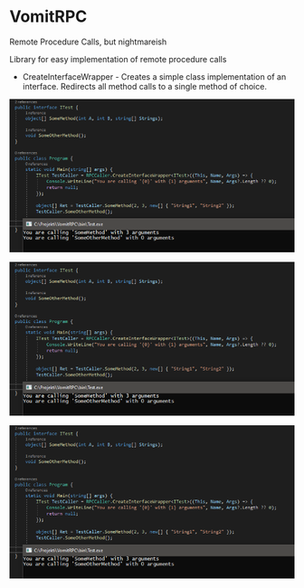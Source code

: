 # VomitRPC
Remote Procedure Calls, but nightmareish

Library for easy implementation of remote procedure calls

* CreateInterfaceWrapper - Creates a simple class implementation of an interface. Redirects all method calls to a single method of choice.

![alt text](https://raw.githubusercontent.com/sbarisic/VomitRPC/main/images/a.png "A")

![alt text](https://raw.githubusercontent.com/sbarisic/VomitRPC/main/images/a.png "B")

![alt text](https://raw.githubusercontent.com/sbarisic/VomitRPC/main/images/a.png "C")
